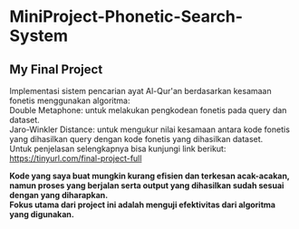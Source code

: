 # MiniProject-Phonetic-Search-System
## My Final Project   
  
Implementasi sistem pencarian ayat Al-Qur'an berdasarkan kesamaan fonetis menggunakan algoritma:  
Double Metaphone: untuk melakukan pengkodean fonetis pada query dan dataset.  
Jaro-Winkler Distance: untuk mengukur nilai kesamaan antara kode fonetis yang dihasilkan query dengan kode fonetis yang dihasilkan dataset.  
Untuk penjelasan selengkapnya bisa kunjungi link berikut:  
https://tinyurl.com/final-project-full  
  
    
**Kode yang saya buat mungkin kurang efisien dan terkesan acak-acakan, namun proses yang berjalan serta output yang dihasilkan sudah sesuai dengan yang diharapkan.**  
**Fokus utama dari project ini adalah menguji efektivitas dari algoritma yang digunakan.**
